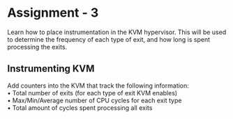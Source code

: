 # Assignment - 3  
 Learn how to place instrumentation in the KVM hypervisor. This will be used to determine the frequency of each type of exit, and how long is spent processing the exits.   
   
##  Instrumenting KVM  
 Add counters into the KVM that track the following information:  
 • Total number of exits (for each type of exit KVM enables)  
 • Max/Min/Average number of CPU cycles for each exit type  
 • Total amount of cycles spent processing all exits
